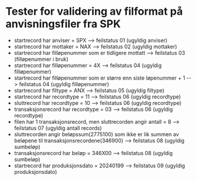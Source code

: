 # Tester for validering av filformat på anvisningsfiler fra SPK

 - startrecord har anviser = SPX --> feilstatus 01 (ugyldig anviser)
 - startrecord har mottaker = NAX --> feilstatus 02 (ugyldig mottaker)
 - startrecord har filløpenummer som er tidligere mottatt --> feilstatus 03 (filløpenummer i bruk)
 - startrecord har filløpenummer = 4X  --> feilstatus 04 (ugyldig filløpenummer)
 - startrecord har filløpenummer som er større enn siste løpenummer + 1 --> feilstatus 04 (ugyldig filløpenummer)
 - startrecord har filtype = ANX --> feilstatus 05 (ugyldig filtype)
 - startrecord har recordtype = 11 --> feilstatus 06 (ugyldig recordtype)
 - sluttrecord har recordtype = 10 --> feilstatus 06 (ugyldig recordtype)
 - transaksjonsrecord har recordtype = 03 --> feilstatus 06 (ugyldig recordtype)
 - filen har 1 transaksjonsrecord, men sluttrecorden angir antall = 8  --> feilstatus 07 (ugyldig antall records)
 - sluttrecorden angir beløpssum(2775100) som ikke er lik summen av beløpene til transaksjonsrecordene(346900)   --> feilstatus 08 (ugyldig sumbeløp)
 - transaksjonsrecord har beløp = 346X00 --> feilstatus 08 (ugyldig sumbeløp)
 - startrecord har produksjonsdato = 20240199 --> feilstatus 09 (ugyldig produksjonsdato)
